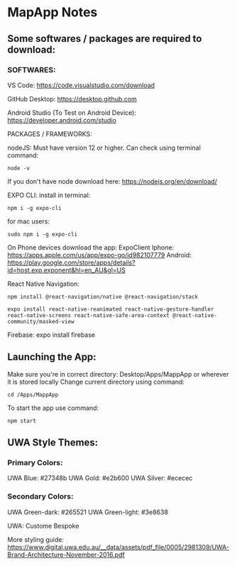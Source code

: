 # MapApp Notes

## Some softwares / packages are required to download:

### SOFTWARES:

VS Code:
https://code.visualstudio.com/download

GitHub Desktop:
https://desktop.github.com

Android Studio (To Test on Android Device):
https://developer.android.com/studio

PACKAGES / FRAMEWORKS:

nodeJS:
Must have version 12 or higher.
Can check using terminal command:

```
node -v
```

If you don't have node download here: https://nodejs.org/en/download/

EXPO CLI:
install in terminal:

```
npm i -g expo-cli
```

for mac users:

```
sudo npm i -g expo-cli
```

On Phone devices download the app: ExpoClient
Iphone: https://apps.apple.com/us/app/expo-go/id982107779
Android: https://play.google.com/store/apps/details?id=host.exp.exponent&hl=en_AU&gl=US

React Native Navigation:

```
npm install @react-navigation/native @react-navigation/stack
```

```
expo install react-native-reanimated react-native-gesture-handler react-native-screens react-native-safe-area-context @react-native-community/masked-view
```

Firebase:
expo install firebase

## Launching the App:

Make sure you're in correct directory: Desktop/Apps/MappApp or wherever it is stored locally
Change current directory using command:

```
cd /Apps/MappApp
```

To start the app use command:

```
npm start
```

## UWA Style Themes:

### Primary Colors:

UWA Blue: #27348b
UWA Gold: #e2b600
UWA Silver: #ececec

### Secondary Colors:

UWA Green-dark: #265521
UWA Green-light: #3e8638

UWA: Custome Bespoke

More styling guide: https://www.digital.uwa.edu.au/__data/assets/pdf_file/0005/2981309/UWA-Brand-Architecture-November-2016.pdf
